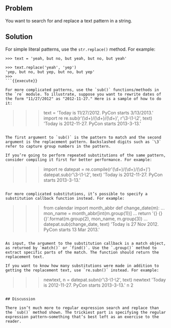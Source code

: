 ## Problem

You want to search for and replace a text pattern in a string.

## Solution

For simple literal patterns, use the `str.replace()` method. For example:

```
>>> text = 'yeah, but no, but yeah, but no, but yeah'

>>> text.replace('yeah', 'yep')
'yep, but no, but yep, but no, but yep'
>>>
```{{execute}}

For more complicated patterns, use the `sub()` functions/methods in the `re` module. To illustrate, suppose you want to rewrite dates of the form "11/27/2012" as "2012-11-27." Here is a sample of how to do it:

```
>>> text = 'Today is 11/27/2012. PyCon starts 3/13/2013.'
>>> import re
>>> re.sub(r'(\d+)/(\d+)/(\d+)', r'\3-\1-\2', text)
'Today is 2012-11-27. PyCon starts 2013-3-13.'
>>>
```{{execute}}

The first argument to `sub()` is the pattern to match and the second argument is the replacement pattern. Backslashed digits such as `\3` refer to capture group numbers in the pattern.

If you’re going to perform repeated substitutions of the same pattern, consider compiling it first for better performance. For example:

```
>>> import re
>>> datepat = re.compile(r'(\d+)/(\d+)/(\d+)')
>>> datepat.sub(r'\3-\1-\2', text)
'Today is 2012-11-27. PyCon starts 2013-3-13.'
>>>
```{{execute}}

For more complicated substitutions, it’s possible to specify a substitution callback function instead. For example:

```
>>> from calendar import month_abbr
>>> def change_date(m):
...     mon_name = month_abbr[int(m.group(1))]
...     return '{} {} {}'.format(m.group(2), mon_name, m.group(3))
...
>>> datepat.sub(change_date, text)
'Today is 27 Nov 2012. PyCon starts 13 Mar 2013.'
>>>
```{{execute}}

As input, the argument to the substitution callback is a match object, as returned by `match()` or `find()`. Use the `.group()` method to extract specific parts of the match. The function should return the replacement text.

If you want to know how many substitutions were made in addition to getting the replacement text, use `re.subn()` instead. For example:

```
>>> newtext, n = datepat.subn(r'\3-\1-\2', text)
>>> newtext
'Today is 2012-11-27. PyCon starts 2013-3-13.'
>>> n
2
>>>
```{{execute}}

## Discussion

There isn’t much more to regular expression search and replace than the `sub()` method shown. The trickiest part is specifying the regular expression pattern—​something that’s best left as an exercise to the reader.